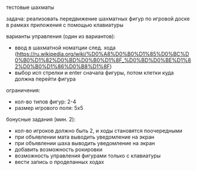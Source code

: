 тестовые шахматы

задача: реализовать передвижение шахматных фигур по игровой доске в рамках приложения с помощью клавиатуры

варианты управления (один из вариантов):

- ввод в шахматной номатции след. хода (https://ru.wikipedia.org/wiki/%D0%A8%D0%B0%D1%85%D0%BC%D0%B0%D1%82%D0%BD%D0%B0%D1%8F_%D0%BD%D0%BE%D1%82%D0%B0%D1%86%D0%B8%D1%8F)
- выбор исп стрелки и enter сначала фигуры, потом клетки куда должна перейти фигура

ограничения:

- кол-во типов фигур: 2-4
- размер игрового поля: 5х5

бонусные задания (мин. 2):

- кол-во игроков должно быть 2, и ходы становятся поочередными
- при объявлении мата выводить уведомление на экран
- при объявлении шаха выводить уведомление на экран
- добавить возможность рокировки
- возможность управления фигурами только с клавиатуры
- вести запись о проделанных ходах
